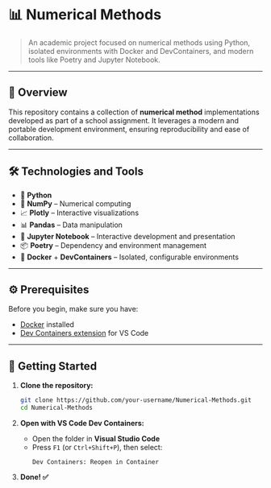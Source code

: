 # 📊 Numerical Methods

> An academic project focused on numerical methods using Python, isolated environments with Docker and DevContainers, and modern tools like Poetry and Jupyter Notebook.

---

## 🚀 Overview

This repository contains a collection of **numerical method** implementations developed as part of a school assignment. It leverages a modern and portable development environment, ensuring reproducibility and ease of collaboration.

---

## 🛠️ Technologies and Tools

- 🐍 **Python**
- 🧮 **NumPy** – Numerical computing
- 📈 **Plotly** – Interactive visualizations
- 📊 **Pandas** – Data manipulation
- 📓 **Jupyter Notebook** – Interactive development and presentation
- 📦 **Poetry** – Dependency and environment management
- 🐳 **Docker** + **DevContainers** – Isolated, configurable environments

---

## ⚙️ Prerequisites

Before you begin, make sure you have:

- [Docker](https://www.docker.com/) installed
- [Dev Containers extension](https://marketplace.visualstudio.com/items?itemName=ms-vscode-remote.remote-containers) for VS Code

---

## 🧪 Getting Started

1. **Clone the repository:**

    ```bash
    git clone https://github.com/your-username/Numerical-Methods.git
    cd Numerical-Methods

2. **Open with VS Code Dev Containers:**

    - Open the folder in **Visual Studio Code**
    - Press `F1` (or `Ctrl+Shift+P`), then select:
        ```
        Dev Containers: Reopen in Container
        ```

3. **Done! ✅**